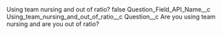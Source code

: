 <?xml version="1.0" encoding="UTF-8"?>
<CustomMetadata xmlns="http://soap.sforce.com/2006/04/metadata" xmlns:xsi="http://www.w3.org/2001/XMLSchema-instance" xmlns:xsd="http://www.w3.org/2001/XMLSchema">
    <label>Using team nursing and out of ratio?</label>
    <protected>false</protected>
    <values>
        <field>Question_Field_API_Name__c</field>
        <value xsi:type="xsd:string">Using_team_nursing_and_out_of_ratio__c</value>
    </values>
    <values>
        <field>Question__c</field>
        <value xsi:type="xsd:string">Are you using team nursing and are you out of ratio?</value>
    </values>
</CustomMetadata>
